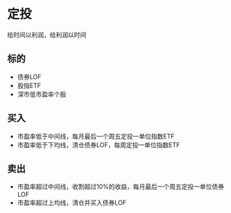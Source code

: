# 定投
给时间以利润，给利润以时间

## 标的
- 债券LOF
- 股指ETF
- 深市低市盈率个股

## 买入
- 市盈率低于中间线，每月最后一个周五定投一单位指数ETF
- 市盈率低于下均线，清仓债券LOF，每周定投一单位指数ETF

## 卖出
- 市盈率超过中间线，收割超过10%的收益，每月最后一个周五定投一单位债券LOF
- 市盈率超过上均线，清仓并买入债券LOF
